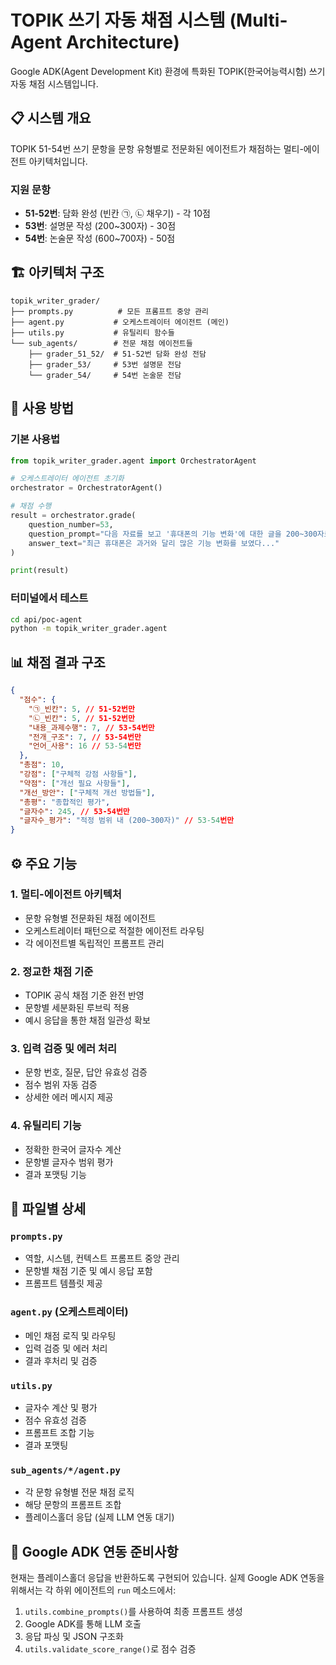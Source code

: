 # TOPIK 쓰기 자동 채점 시스템 (Multi-Agent Architecture)

Google ADK(Agent Development Kit) 환경에 특화된 TOPIK(한국어능력시험) 쓰기 자동 채점 시스템입니다.

## 📋 시스템 개요

TOPIK 51-54번 쓰기 문항을 문항 유형별로 전문화된 에이전트가 채점하는 멀티-에이전트 아키텍처입니다.

### 지원 문항

- **51-52번**: 담화 완성 (빈칸 ㉠, ㉡ 채우기) - 각 10점
- **53번**: 설명문 작성 (200~300자) - 30점
- **54번**: 논술문 작성 (600~700자) - 50점

## 🏗️ 아키텍처 구조

```
topik_writer_grader/
├── prompts.py          # 모든 프롬프트 중앙 관리
├── agent.py           # 오케스트레이터 에이전트 (메인)
├── utils.py           # 유틸리티 함수들
└── sub_agents/        # 전문 채점 에이전트들
    ├── grader_51_52/  # 51-52번 담화 완성 전담
    ├── grader_53/     # 53번 설명문 전담
    └── grader_54/     # 54번 논술문 전담
```

## 🚀 사용 방법

### 기본 사용법

```python
from topik_writer_grader.agent import OrchestratorAgent

# 오케스트레이터 에이전트 초기화
orchestrator = OrchestratorAgent()

# 채점 수행
result = orchestrator.grade(
    question_number=53,
    question_prompt="다음 자료를 보고 '휴대폰의 기능 변화'에 대한 글을 200~300자로 쓰십시오.",
    answer_text="최근 휴대폰은 과거와 달리 많은 기능 변화를 보였다..."
)

print(result)
```

### 터미널에서 테스트

```bash
cd api/poc-agent
python -m topik_writer_grader.agent
```

## 📊 채점 결과 구조

```json
{
  "점수": {
    "㉠_빈칸": 5, // 51-52번만
    "㉡_빈칸": 5, // 51-52번만
    "내용_과제수행": 7, // 53-54번만
    "전개_구조": 7, // 53-54번만
    "언어_사용": 16 // 53-54번만
  },
  "총점": 10,
  "강점": ["구체적 강점 사항들"],
  "약점": ["개선 필요 사항들"],
  "개선_방안": ["구체적 개선 방법들"],
  "총평": "종합적인 평가",
  "글자수": 245, // 53-54번만
  "글자수_평가": "적정 범위 내 (200~300자)" // 53-54번만
}
```

## ⚙️ 주요 기능

### 1. 멀티-에이전트 아키텍처

- 문항 유형별 전문화된 채점 에이전트
- 오케스트레이터 패턴으로 적절한 에이전트 라우팅
- 각 에이전트별 독립적인 프롬프트 관리

### 2. 정교한 채점 기준

- TOPIK 공식 채점 기준 완전 반영
- 문항별 세분화된 루브릭 적용
- 예시 응답을 통한 채점 일관성 확보

### 3. 입력 검증 및 에러 처리

- 문항 번호, 질문, 답안 유효성 검증
- 점수 범위 자동 검증
- 상세한 에러 메시지 제공

### 4. 유틸리티 기능

- 정확한 한국어 글자수 계산
- 문항별 글자수 범위 평가
- 결과 포맷팅 기능

## 📁 파일별 상세

### `prompts.py`

- 역할, 시스템, 컨텍스트 프롬프트 중앙 관리
- 문항별 채점 기준 및 예시 응답 포함
- 프롬프트 템플릿 제공

### `agent.py` (오케스트레이터)

- 메인 채점 로직 및 라우팅
- 입력 검증 및 에러 처리
- 결과 후처리 및 검증

### `utils.py`

- 글자수 계산 및 평가
- 점수 유효성 검증
- 프롬프트 조합 기능
- 결과 포맷팅

### `sub_agents/*/agent.py`

- 각 문항 유형별 전문 채점 로직
- 해당 문항의 프롬프트 조합
- 플레이스홀더 응답 (실제 LLM 연동 대기)

## 🔧 Google ADK 연동 준비사항

현재는 플레이스홀더 응답을 반환하도록 구현되어 있습니다.
실제 Google ADK 연동을 위해서는 각 하위 에이전트의 `run` 메소드에서:

1. `utils.combine_prompts()`를 사용하여 최종 프롬프트 생성
2. Google ADK를 통해 LLM 호출
3. 응답 파싱 및 JSON 구조화
4. `utils.validate_score_range()`로 점수 검증
